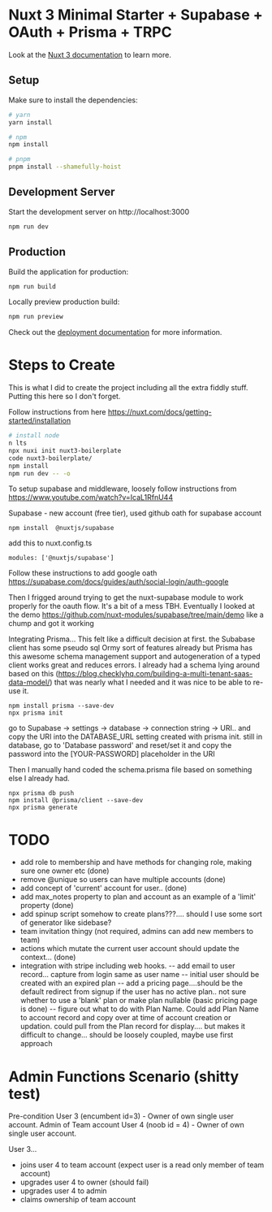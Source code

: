 # Nuxt 3 Minimal Starter + Supabase + OAuth + Prisma + TRPC

Look at the [Nuxt 3 documentation](https://nuxt.com/docs/getting-started/introduction) to learn more.

## Setup

Make sure to install the dependencies:

```bash
# yarn
yarn install

# npm
npm install

# pnpm
pnpm install --shamefully-hoist
```

## Development Server

Start the development server on http://localhost:3000

```bash
npm run dev
```

## Production

Build the application for production:

```bash
npm run build
```

Locally preview production build:

```bash
npm run preview
```

Check out the [deployment documentation](https://nuxt.com/docs/getting-started/deployment) for more information.

# Steps to Create
This is what I did to create the project including all the extra fiddly stuff.  Putting this here so I don't forget.

Follow instructions from here https://nuxt.com/docs/getting-started/installation

```bash
# install node
n lts
npx nuxi init nuxt3-boilerplate
code nuxt3-boilerplate/
npm install
npm run dev -- -o
```

To setup supabase and middleware, loosely follow instructions from https://www.youtube.com/watch?v=IcaL1RfnU44

Supabase - new account (free tier), used github oath for supabase account

```
npm install  @nuxtjs/supabase
```

add this to nuxt.config.ts
```
modules: ['@nuxtjs/supabase']
```

Follow these instructions to add google oath https://supabase.com/docs/guides/auth/social-login/auth-google

Then I frigged around trying to get the nuxt-supabase module to work properly for the oauth flow.  It's a bit of a mess TBH. Eventually I looked at the demo https://github.com/nuxt-modules/supabase/tree/main/demo like a chump and got it working

Integrating Prisma... 
This felt like a difficult decision at first.  the Subabase client has some pseudo sql Ormy sort of features already
but Prisma has this awesome schema management support and autogeneration of a typed client works great and reduces errors.
I already had a schema lying around based on this (https://blog.checklyhq.com/building-a-multi-tenant-saas-data-model/) that was nearly what I needed and it was nice to be able to re-use it.

```
npm install prisma --save-dev
npx prisma init
```
go to Supabase -> settings -> database -> connection string -> URI.. and copy the URI into the 
DATABASE_URL setting created with prisma init.
still in database, go to 'Database password' and reset/set it and copy the password into the [YOUR-PASSWORD] placeholder in the URI

Then I manually hand coded the schema.prisma file based on something else I already had.

```
npx prisma db push
npm install @prisma/client --save-dev
npx prisma generate
```

# TODO
- add role to membership and have methods for changing role, making sure one owner etc (done)
- remove @unique so users can have multiple accounts (done)
- add concept of 'current' account for user.. (done)
- add max_notes property to plan and account as an example of a 'limit' property (done)
- add spinup script somehow to create plans???.... should I use some sort of generator like sidebase?
- team invitation thingy (not required, admins can add new members to team)
- actions which mutate the current user account should update the context... (done)
- integration with stripe including web hooks.
-- add email to user record... capture from login same as user name
-- initial user should be created with an expired plan
-- add a pricing page....should be the default redirect from signup if the user has no active plan.. not sure whether to use a 'blank' plan or make plan nullable  (basic pricing page is done)
-- figure out what to do with Plan Name.  Could add Plan Name to account record and copy over at time of account creation or updation.  could pull from the Plan record for display.... but makes it difficult to change... should be loosely coupled, maybe use first approach

# Admin Functions Scenario (shitty test)
Pre-condition
User 3 (encumbent id=3) - Owner of own single user account.  Admin of Team account
User 4 (noob id = 4) - Owner of own single user account.  

User 3...
- joins user 4 to team account (expect user is a read only member of team account)
- upgrades user 4 to owner (should fail)
- upgrades user 4 to admin
- claims ownership of team account


